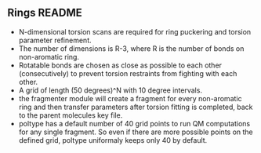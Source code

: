 ## Rings README

* N-dimensional torsion scans are required for ring puckering and torsion parameter refinement.
* The number of dimensions is R-3, where R is the number of bonds on non-aromatic ring.
* Rotatable bonds are chosen as close as possible to each other (consecutively) to prevent torsion restraints from     fighting with each other.
* A grid of length (50 degrees)^N with 10 degree intervals.
* the fragmenter module will create a fragment for every non-aromatic ring and then transfer parameters after torsion fitting is completed, back to the parent molecules key file.
* poltype has a default number of 40 grid points to run QM computations for any single fragment. So even if there are more possible points on the defined grid, poltype uniformaly keeps only 40 by default. 
